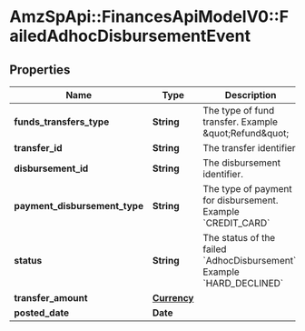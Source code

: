 # AmzSpApi::FinancesApiModelV0::FailedAdhocDisbursementEvent

## Properties
Name | Type | Description | Notes
------------ | ------------- | ------------- | -------------
**funds_transfers_type** | **String** | The type of fund transfer.   Example \&quot;Refund\&quot; | [optional] 
**transfer_id** | **String** | The transfer identifier. | [optional] 
**disbursement_id** | **String** | The disbursement identifier. | [optional] 
**payment_disbursement_type** | **String** | The type of payment for disbursement.   Example &#x60;CREDIT_CARD&#x60; | [optional] 
**status** | **String** | The status of the failed &#x60;AdhocDisbursement&#x60;.   Example &#x60;HARD_DECLINED&#x60; | [optional] 
**transfer_amount** | [**Currency**](Currency.md) |  | [optional] 
**posted_date** | **Date** |  | [optional] 

